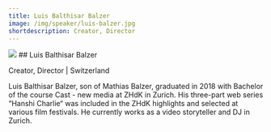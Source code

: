 ```yaml
---
title: Luis Balthisar Balzer
image: /img/speaker/luis-balzer.jpg
shortdescription: Creator, Director
---
```

<img src="/img/speaker/luis-balzer.jpg">
## Luis Balthisar Balzer 

Creator, Director | Switzerland

Luis Balthisar Balzer, son of Mathias Balzer, graduated in 2018 with Bachelor of the course Cast - new media at ZHdK in Zurich. His three-part web series “Hanshi Charlie“ was included in the ZHdK highlights and selected at various film festivals. He currently works as a video storyteller and DJ in Zurich.
